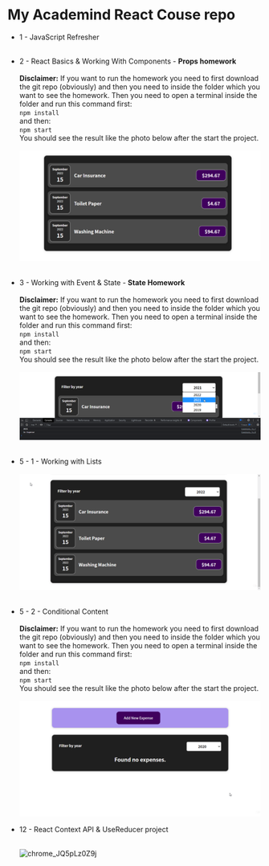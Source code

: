 ﻿# My Academind React Couse repo

- 1 - JavaScript Refresher
  <br/>
  <br/>
- 2 - React Basics & Working With Components - **Props homework**
  <br/>
  <br/>
  **Disclaimer:** If you want to run the homework you need to first download the git repo (obviously) and then you need to inside the folder which you want to see the homework. Then you need to open a terminal inside the folder and run this command first:
  <br/>
  `npm install`
  <br/>
  and then:
  <br/>
  `npm start`
  <br/>
  You should see the result like the photo below after the start the project.
  <br/>
  <br/>
  ![02 - Props Homework looks](./images/02-homework.png)
  <br/>
  <br/>
- 3 - Working with Event & State - **State Homework**
  <br/>
  <br/>
  **Disclaimer:** If you want to run the homework you need to first download the git repo (obviously) and then you need to inside the folder which you want to see the homework. Then you need to open a terminal inside the folder and run this command first:
  <br/>
  `npm install`
  <br/>
  and then:
  <br/>
  `npm start`
  <br/>
  You should see the result like the photo below after the start the project.
  <br/>
  <br/>
  ![03 - State Homework looks](./images/03-homework.png)
  <br/>
  <br/>
- 5 - 1 - Working with Lists
  <br/>
  <br/>
  ![05 - 01 - Homework looks](./images/05-01-homework.gif)
  <br/>
  <br/>
- 5 - 2 - Conditional Content
  <br/>
  <br/>
  **Disclaimer:** If you want to run the homework you need to first download the git repo (obviously) and then you need to inside the folder which you want to see the homework. Then you need to open a terminal inside the folder and run this command first:
  <br/>
  `npm install`
  <br/>
  and then:
  <br/>
  `npm start`
  <br/>
  You should see the result like the photo below after the start the project.
  <br/>
  <br/>
  ![05 - 00 - Homework looks](./images/05-02-homework.gif)
- 12 - React Context API & UseReducer project
  <br/>
  <br/>  
  
  ![chrome_JQ5pLz0Z9j](https://user-images.githubusercontent.com/95627279/222957299-642e0baa-4d1e-4850-8179-fba8249bfaf0.png)
